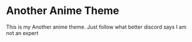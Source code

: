 # Another Anime Theme
This is my Another anime theme.
Just follow what better discord says
I am not an expert
